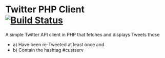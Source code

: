 Twitter PHP Client  
[![Build Status](https://travis-ci.org/uditiiita/twitter-php.svg?branch=master)](https://travis-ci.org/uditiiita/twitter-php)
==================

A simple Twitter API client in PHP that fetches and displays Tweets those 
* a) Have been re-Tweeted at least once and 
* b) Contain the hashtag #custserv
